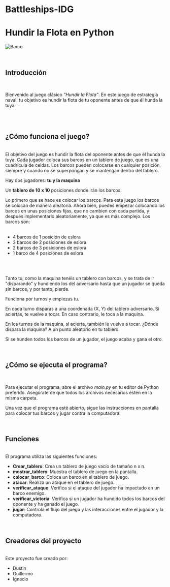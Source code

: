 # Battleships-IDG

# Hundir la Flota en Python


![Barco](https://upload.wikimedia.org/wikipedia/commons/5/5c/New_Jersey_Sails.jpg)

<br>

## **Introducción**
<br>

Bienvenido al juego clásico *"Hundir la Flota"*. En este juego de estrategia naval, tu objetivo es hundir la flota de tu oponente antes de que él hunda la tuya.

<br>
<br>

## **¿Cómo funciona el juego?**
<br>
El objetivo del juego es hundir la flota del oponente antes de que él hunda la tuya. Cada jugador coloca sus barcos en un tablero de juego, que es una cuadrícula de celdas. Los barcos pueden colocarse en cualquier posición, siempre y cuando no se superpongan y se mantengan dentro del tablero.

Hay dos jugadores: **tu y la maquina**

Un **tablero de 10 x 10** posiciones donde irán los barcos.

Lo primero que se hace es colocar los barcos. Para este juego los barcos se colocan de manera aleatoria. Ahora bien, puedes empezar colocando los barcos en unas posiciones fijas, que no cambien con cada partida, y después implementarlo aleatoriamente, ya que es más complejo. Los barcos son:
<br>
<br>

- 4 barcos de 1 posición de eslora
- 3 barcos de 2 posiciones de eslora
- 2 barcos de 3 posiciones de eslora
- 1 barco de 4 posiciones de eslora
<br>
<br>

Tanto tu, como la maquina tenéis un tablero con barcos, y se trata de ir "disparando" y hundiendo los del adversario hasta que un jugador se queda sin barcos, y por tanto, pierde.

Funciona por turnos y empiezas tu.

En cada turno disparas a una coordenada (X, Y) del tablero adversario. Si aciertas, te vuelve a tocar. En caso contrario, le toca a la maquina.

En los turnos de la maquina, si acierta, también le vuelve a tocar. ¿Dónde dispara la maquina? A un punto aleatorio en tu tablero.

Si se hunden todos los barcos de un jugador, el juego acaba y gana el otro.

<br>

## **¿Cómo se ejecuta el programa?**
<br>

Para ejecutar el programa, abre el archivo *main.py* en tu editor de Python preferido. Asegúrate de que todos los archivos necesarios estén en la misma carpeta.

Una vez que el programa esté abierto, sigue las instrucciones en pantalla para colocar tus barcos y jugar contra la computadora.

<br>


## **Funciones**
<br>
El programa utiliza las siguientes funciones:

<br>

- **Crear_tablero**: Crea un tablero de juego vacío de tamaño n x n.
- **mostrar_tablero**: Muestra el tablero de juego en la pantalla.
- **colocar_barco**: Coloca un barco en el tablero de juego.
- **atacar**: Realiza un ataque en el tablero de juego.
- **verificar_ataque**: Verifica si el ataque del jugador ha impactado en un barco enemigo.
- **verificar_victoria**: Verifica si un jugador ha hundido todos los barcos del oponente y ha ganado el juego.
- **jugar**: Controla el flujo del juego y las interacciones entre el jugador y la computadora.

<br>

## **Creadores del proyecto**
<br>
Este proyecto fue creado por: 

<br>

- Dustin
- Guillermo
- Ignacio
  














